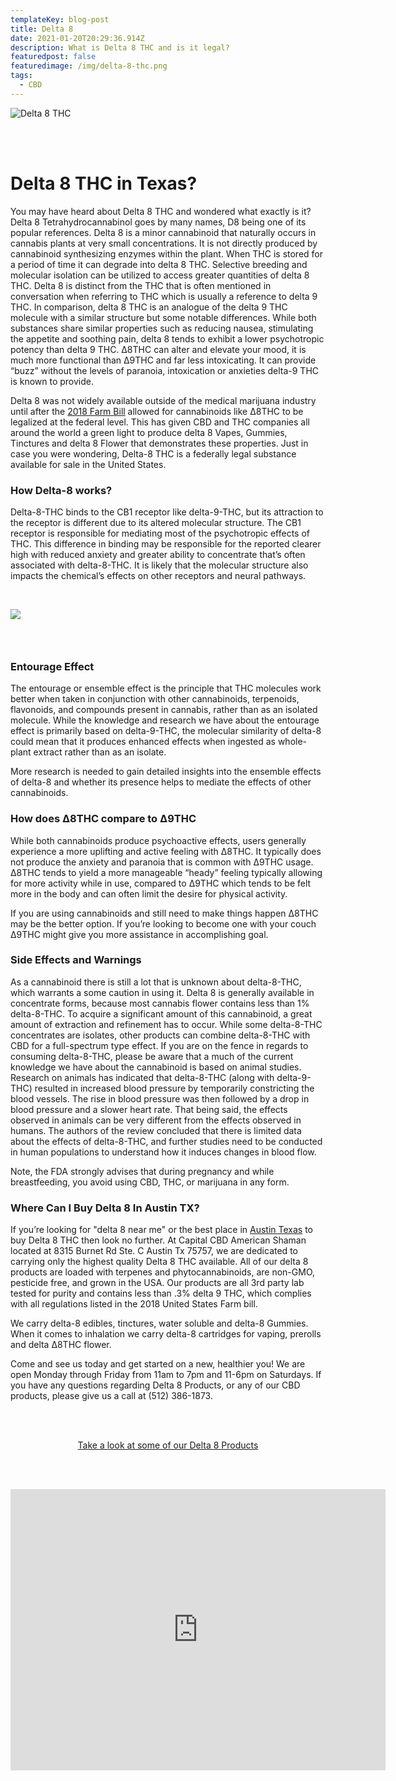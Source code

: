 ```yaml
---
templateKey: blog-post
title: Delta 8
date: 2021-01-20T20:29:36.914Z
description: What is Delta 8 THC and is it legal?
featuredpost: false
featuredimage: /img/delta-8-thc.png
tags:
  - CBD
---
```

![Delta 8 THC](/img/delta-8-thc.png "Delta 8 THC in Austin Tx")

<br><br>

# Delta 8 THC in Texas?

You may have heard about Delta 8 THC and wondered what exactly is it?  Delta 8 Tetrahydrocannabinol goes by many names, D8 being one of its popular references. Delta 8 is a minor cannabinoid that naturally occurs in cannabis plants at very small concentrations. It is not directly produced by cannabinoid synthesizing enzymes within the plant.  When THC is stored for a period of time it can degrade into delta 8 THC.  Selective breeding and molecular isolation can be utilized to access greater quantities of delta 8 THC.  Delta 8 is distinct from the THC that is often mentioned in conversation when referring to THC which is usually a reference to delta 9 THC.  In comparison, delta 8 THC is an analogue of the delta 9 THC molecule with a similar structure but some notable differences. While both substances share similar properties such as reducing nausea, stimulating the appetite and soothing pain, delta 8 tends to exhibit a lower psychotropic potency than delta 9 THC. Δ8THC can alter and elevate your mood, it is much more functional than Δ9THC and far less intoxicating. It can provide “buzz” without the levels of paranoia, intoxication or anxieties delta-9 THC is known to provide.

Delta 8 was not widely available outside of the medical marijuana industry until after the [2018 Farm Bill](https://www.congress.gov/bill/115th-congress/house-bill/2) allowed for cannabinoids like Δ8THC to be legalized at the federal level.  This has given CBD and THC companies all around the world a green light to produce delta 8 Vapes, Gummies, Tinctures and delta 8 Flower that demonstrates these properties.  Just in case you were wondering, Delta-8 THC is a federally legal substance available for sale in the United States.

### How Delta-8 works?

 Delta-8-THC binds to the CB1 receptor like delta-9-THC, but its attraction to the receptor is different due to its altered molecular structure. The CB1 receptor is responsible for mediating most of the psychotropic effects of THC. This difference in binding may be responsible for the reported clearer high with reduced anxiety and greater ability to concentrate that’s often associated with delta-8-THC. It is likely that the molecular structure also impacts the chemical’s effects on other receptors and neural pathways.

<br>

![](/img/delta8-and-d9-thc.jpg)

### <br>

### Entourage Effect

 The entourage or ensemble effect is the principle that THC molecules work better when taken in conjunction with other cannabinoids, terpenoids, flavonoids, and compounds present in cannabis, rather than as an isolated molecule. While the knowledge and research we have about the entourage effect is primarily based on delta-9-THC, the molecular similarity of delta-8 could mean that it produces enhanced effects when ingested as whole-plant extract rather than as an isolate.

More research is needed to gain detailed insights into the ensemble effects of delta-8 and whether its presence helps to mediate the effects of other cannabinoids.

### How does Δ8THC compare to Δ9THC

While both cannabinoids produce psychoactive effects, users generally experience a more uplifting and active feeling with Δ8THC.  It typically does not produce the anxiety and paranoia that is common with Δ9THC usage. Δ8THC tends to yield a more manageable “heady” feeling typically allowing for more activity while in use, compared to Δ9THC which tends to be felt more in the body and can often limit the desire for physical activity.

If you are using cannabinoids and still need to make things happen Δ8THC may be the better option. If you’re looking to become one with your couch Δ9THC might give you more assistance in accomplishing goal.

### Side Effects and Warnings

 As a cannabinoid there is still a lot that is unknown about delta-8-THC, which warrants a some caution in using it. Delta 8 is generally available in concentrate forms, because most cannabis flower contains less than 1% delta-8-THC. To acquire a significant amount of this cannabinoid, a great amount of extraction and refinement has to occur.  While some delta-8-THC concentrates are isolates, other products can combine delta-8-THC with CBD for a full-spectrum type effect.  If you are on the fence in regards to consuming delta-8-THC, please be aware that a much of the current knowledge we have about the cannabinoid is based on animal studies. Research on animals has indicated that delta-8-THC (along with delta-9-THC) resulted in increased blood pressure by temporarily constricting the blood vessels. The rise in blood pressure was then followed by a drop in blood pressure and a slower heart rate. That being said, the effects observed in animals can be very different from the effects observed in humans.  The authors of the review concluded that there is limited data about the effects of delta-8-THC, and further studies need to be conducted in human populations to understand how it induces changes in blood flow.

Note, the FDA strongly advises that during pregnancy and while breastfeeding, you avoid using CBD, THC, or marijuana in any form.

### Where Can I Buy Delta 8 In Austin TX?

If you’re looking for "delta 8 near me" or the best place in [Austin Texas](https://en.wikipedia.org/wiki/Austin,_Texas) to buy Delta 8 THC then look no further. At Capital CBD American Shaman located at 8315 Burnet Rd Ste. C Austin Tx 75757, we are dedicated to carrying only the highest quality Delta 8 THC available.  All of our delta 8 products are loaded with terpenes and phytocannabinoids, are non-GMO, pesticide free, and grown in the USA.  Our products are all 3rd party lab tested for purity and contains less than .3% delta 9 THC, which complies with all regulations listed in the 2018 United States Farm bill.  

We carry delta-8 edibles, tinctures, water soluble and delta-8 Gummies.  When it comes to inhalation we carry delta-8 cartridges for vaping, prerolls and delta Δ8THC flower.

Come and see us today and get started on a new, healthier you!  We are open Monday through Friday from 11am to 7pm and 11-6pm on Saturdays. If you have any questions regarding Delta 8 Products, or any of our CBD products, please give us a call at (512) 386-1873.

<br><br>

<Center><a class="link-view-more-products" target="_blank" href="https://capitalamericanshaman.com/product-category/delta-8/">Take a look at some of our Delta 8 Products</a></Center>

<br><br>

<center><iframe src="https://www.google.com/maps/embed?pb=!1m18!1m12!1m3!1d3442.5441840515764!2d-97.7283884!3d30.363901699999996!2m3!1f0!2f0!3f0!3m2!1i1024!2i768!4f13.1!3m3!1m2!1s0x8644cb31a4fe226f%3A0x34275657f2964730!2sCapital%20CBD%20American%20Shaman!5e0!3m2!1sen!2sus!4v1667507515248!5m2!1sen!2sus" width="600" height="450" style="border:0;" allowfullscreen="" loading="lazy" referrerpolicy="no-referrer-when-downgrade"></iframe><center/>